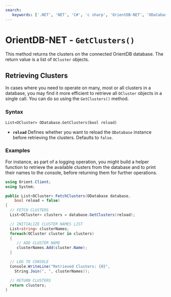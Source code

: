 ```yaml
---
search:
   keywords: ['.NET', 'NET', 'C#', 'c sharp', 'OrientDB-NET', 'ODatabase', 'cluster', 'get cluster', 'GetClusters']
---
```


# OrientDB-NET - `GetClusters()`

This method returns the clusters on the connected OrientDB database.  The return value is a list of `OCluster` objects.

## Retrieving Clusters

In cases where you need to operate on many, most or all clusters in a database, you may find it more efficient to retrieve all `OCluster` objects in a single call.  You can do so using the `GetClusters()` method.

### Syntax

```
List<OCluster> ODatabase.GetClusters(bool reload)
```

- **`reload`** Defines whether you want to reload the `ODatabase` instance before retrieving the clusters.  Defaults to `false`.


### Examples

For instance, as part of a logging operation, you might build a helper function to retrieve the available clusters from the database and to print their names to the console, before returning them for further operations.

```csharp
using Orient.Client;
using System;

public List<OCluster> FetchClusters(ODatabase database,
    bool reload = false)
{
  // FETCH CLUSTERS
  List<OCluster> clusters = database.GetClusters(reload);

  // INITIALIZE CLUSTER NAMES LIST
  List<string> clusterNames;
  foreach(OCluster cluster in clusters)
  {
     // ADD CLUSTER NAME
     clusterNames.Add(cluster.Name);
  }

  // LOG TO CONSOLE
  Console.WriteLine("Retrieved Clusters: {0}",
    String.Join(', ', clusterNames));

  // RETURN CLUSTERS
  return clusters;
}
```
